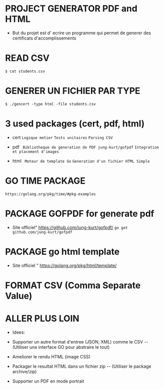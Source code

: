 # PROJECT GENERATOR PDF and HTML
 - But du projet est d' ecrire un programme qui permet de generer des certificats d'accomplissements


# READ CSV
``$ cat students.csv``

# GENERER UN FICHIER PAR TYPE
``$ ./gencert -type html -file students.csv``

# 3 used packages (cert, pdf, html)
- cert
``Logique metier``
``Tests unitaires``
``Parsing CSV``


- pdf
`` Bibliotheque de generation de PDF jung-kurt/gofpdf``
``Integration et placement d'images``


- html
`` Moteur de template Go``
``Generation d'un fichier HTML Simple``

# GO TIME PACKAGE 
``https://golang.org/pkg/time/#pkg-examples``


# PACKAGE GOFPDF for generate pdf
- Site officiel" https://github.com/jung-kurt/gofpdf/
``go get github.com/jung-kurt/gofpdf``

# PACKAGE go html template 
- Site officiel " https://golang.org/pkg/html/template/ 


# FORMAT CSV (Comma Separate Value)


# ALLER PLUS LOIN
* Idees:
- Supporter un autre format d'entree (JSON, XML) comme le CSV
   -- (Utiliser une interface GO pour abstraire le tout)

- Ameliorer le rendu HTML (image CSS)

- Packager le resultat HTML dans un fichier zip 
   -- (Utiliser le package archive/zip)

- Supporter un PDF en mode portrait